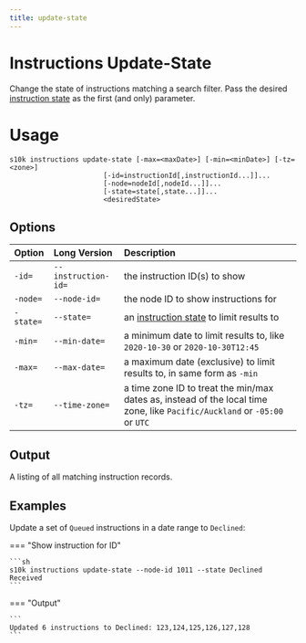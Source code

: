 ```yaml
---
title: update-state
---
```

# Instructions Update-State

Change the state of instructions matching a search filter. Pass the desired [instruction
state][instruction-states] as the first (and only) parameter.

# Usage

```
s10k instructions update-state [-max=<maxDate>] [-min=<minDate>] [-tz=<zone>]
                       [-id=instructionId[,instructionId...]]...
                       [-node=nodeId[,nodeId...]]...
					   [-state=state[,state...]]...
					   <desiredState>
```

## Options

<div markdown="1" class="options-explicit-col-widths">

| Option | Long Version | Description |
|:-------|:-------------|:------------|
| `-id=` | `--instruction-id=` | the instruction ID(s) to show |
| `-node=` | `--node-id=` | the node ID to show instructions for |
| `-state=` | `--state=` | an [instruction state][instruction-states] to limit results to |
| `-min=` | `--min-date=` | a minimum date to limit results to, like `2020-10-30` or `2020-10-30T12:45` |
| `-max=` | `--max-date=` | a maximum date (exclusive) to limit results to, in same form as `-min` |
| `-tz=` | `--time-zone=` | a time zone ID to treat the min/max dates as, instead of the local time zone, like `Pacific/Auckland` or `-05:00` or `UTC` |

</div>

## Output

A listing of all matching instruction records.

## Examples

Update a set of `Queued` instructions in a date range to `Declined`:

=== "Show instruction for ID"

	```sh
	s10k instructions update-state --node-id 1011 --state Declined Received
	```

=== "Output"

	```
	Updated 6 instructions to Declined: 123,124,125,126,127,128
	```


[instruction-states]: https://github.com/SolarNetwork/solarnetwork/wiki/SolarUser-API-enumerated-types#node-instruction-state-type
